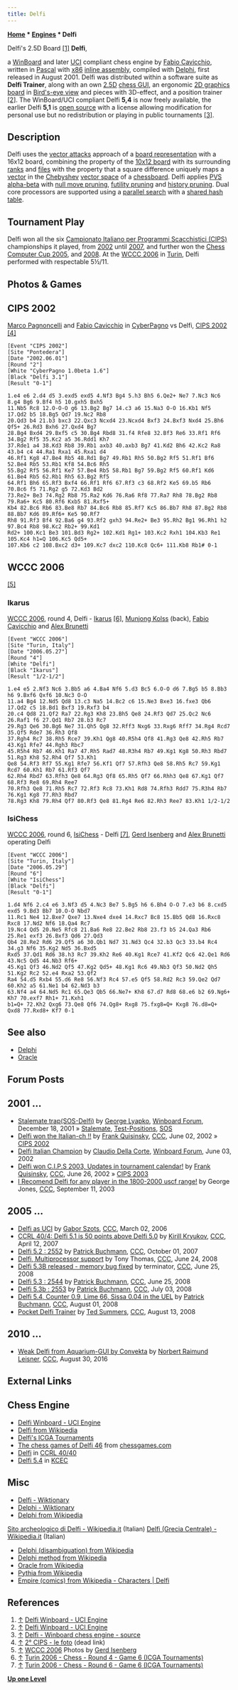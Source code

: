 ```yaml
---
title: Delfi
---
```

**[Home](Home "Home") * [Engines](Engines "Engines") * Delfi**

[](http://www.msbsoftware.it/delfi/) Delfi's 2.5D Board <a id="cite-note-1" href="#cite-ref-1">[1]</a>
**Delfi**,

a [WinBoard](WinBoard "WinBoard") and later [UCI](UCI "UCI") compliant chess engine by [Fabio Cavicchio](Fabio_Cavicchio "Fabio Cavicchio"), written in [Pascal](Pascal "Pascal") with [x86](X86 "X86") [inline assembly](Assembly#InlineAssembly "Assembly"), compiled with [Delphi](Delphi "Delphi"), first released in August 2001.
Delfi was distributed within a software suite as **Delfi Trainer**, along with an own [2.5D](https://en.wikipedia.org/wiki/2.5D) [chess GUI](GUI "GUI"), an ergonomic [2D graphics board](2D_Graphics_Board "2D Graphics Board") in [Bird's-eye view](https://en.wikipedia.org/wiki/Bird%27s-eye_view) and pieces with 3D-effect, and a position trainer <a id="cite-note-2" href="#cite-ref-2">[2]</a>.
The WinBoard/UCI compliant Delfi **5,4** is now freely available, the earlier Delfi **5,1** is [open source](Category:Open_Source "Category:Open Source") with a license allowing modification for personal use but no redistribution or playing in public tournaments <a id="cite-note-3" href="#cite-ref-3">[3]</a>.

## Description

Delfi uses the [vector attacks](Vector_Attacks "Vector Attacks") approach of a [board representation](Board_Representation "Board Representation") with a 16x12 board, combining the property of the [10x12 board](10x12_Board "10x12 Board") with its surrounding [ranks](Ranks "Ranks") and [files](Files "Files") with the property that a square difference uniquely maps a [vector](https://en.wikipedia.org/wiki/Euclidean_vector) in the [Chebyshev](https://en.wikipedia.org/wiki/Chebyshev_distance) [vector space](https://en.wikipedia.org/wiki/Vector_space) of a [chessboard](Chessboard "Chessboard").
Delfi applies [PVS](Principal_Variation_Search "Principal Variation Search") [alpha-beta](Alpha-Beta "Alpha-Beta") with [null move pruning](Null_Move_Pruning "Null Move Pruning"), [futility pruning](Futility_Pruning "Futility Pruning") and [history pruning](History_Leaf_Pruning "History Leaf Pruning"). Dual core processors are supported using a [parallel search](Parallel_Search "Parallel Search") with a [shared hash table](Shared_Hash_Table "Shared Hash Table").

## Tournament Play

Delfi won all the six [Campionato Italiano per Programmi Scacchistici (CIPS)](Italian_Computer_Chess_Championship#CIPS "Italian Computer Chess Championship") championships it played, from [2002](CIPS_2002 "CIPS 2002") until [2007](CIPS_2007 "CIPS 2007"), and further won the [Chess Computer Cup 2005](CCC_2005 "CCC 2005"), and [2008](CCC_2008 "CCC 2008"). At the [WCCC 2006](WCCC_2006 "WCCC 2006") in [Turin](https://en.wikipedia.org/wiki/Turin), Delfi performed with respectable 5½/11.

## Photos & Games

## CIPS 2002

[](File:Marco-fabio.jpg)
[Marco Pagnoncelli](Marco_Pagnoncelli "Marco Pagnoncelli") and [Fabio Cavicchio](Fabio_Cavicchio "Fabio Cavicchio") in [CyberPagno](CyberPagno "CyberPagno") vs Delfi, [CIPS 2002](CIPS_2002 "CIPS 2002") <a id="cite-note-4" href="#cite-ref-4">[4]</a>

```
[Event "CIPS 2002"]
[Site "Pontedera"]
[Date "2002.06.01"]
[Round "2"]
[White "CyberPagno 1.0beta 1.6"]
[Black "Delfi 3.1"]
[Result "0-1"]

1.e4 e6 2.d4 d5 3.exd5 exd5 4.Nf3 Bg4 5.h3 Bh5 6.Qe2+ Ne7 7.Nc3 Nc6 8.g4 Bg6 9.Bf4 h5 10.gxh5 Bxh5 
11.Nb5 Rc8 12.O-O-O g6 13.Bg2 Bg7 14.c3 a6 15.Na3 O-O 16.Kb1 Nf5 17.Qd2 b5 18.Bg5 Qd7 19.Nc2 Rb8 
20.Qd3 b4 21.b3 bxc3 22.Qxc3 Ncxd4 23.Ncxd4 Bxf3 24.Bxf3 Nxd4 25.Bh6 Qf5+ 26.Rd3 Bxh6 27.Qxd4 Bg7 
28.Bg4 Bxd4 29.Bxf5 c5 30.Bg4 Rbd8 31.f4 Rfe8 32.Bf3 Re6 33.Rf1 Rf6 34.Bg2 Rf5 35.Kc2 a5 36.Rdd1 Kh7 
37.Rde1 a4 38.Kd3 Rb8 39.Rb1 axb3 40.axb3 Bg7 41.Kd2 Bh6 42.Kc2 Ra8 43.b4 c4 44.Ra1 Rxa1 45.Rxa1 d4 
46.Rf1 Kg8 47.Be4 Rb5 48.Rd1 Bg7 49.Rb1 Rh5 50.Bg2 Rf5 51.Rf1 Bf6 52.Be4 Rb5 53.Rb1 Kf8 54.Bc6 Rh5 
55.Bg2 Rf5 56.Rf1 Ke7 57.Be4 Rb5 58.Rb1 Bg7 59.Bg2 Rf5 60.Rf1 Kd6 61.Be4 Rb5 62.Rb1 Rh5 63.Bg2 Rf5
64.Rf1 Bh6 65.Rf3 Bxf4 66.Rf1 Rf6 67.Rf3 c3 68.Rf2 Ke5 69.b5 Rb6 70.Bc6 f5 71.Rg2 g5 72.Kd3 Bd2 
73.Re2+ Be3 74.Rg2 Rb8 75.Ra2 Kd6 76.Ra6 Rf8 77.Ra7 Rh8 78.Bg2 Rb8 79.Ra6+ Kc5 80.Rf6 Kxb5 81.Rxf5+ 
Kb4 82.Bc6 Rb6 83.Be8 Rb7 84.Bc6 Rb8 85.Rf7 Kc5 86.Bb7 Rh8 87.Bg2 Rb8 88.Bb7 Kd6 89.Rf6+ Ke5 90.Rf7 
Rh8 91.Rf3 Bf4 92.Ba6 g4 93.Rf2 gxh3 94.Re2+ Be3 95.Rh2 Bg1 96.Rh1 h2 97.Bc4 Rb8 98.Kc2 Rb2+ 99.Kd1 
Rd2+ 100.Kc1 Be3 101.Bd3 Rg2+ 102.Kd1 Rg1+ 103.Kc2 Rxh1 104.Kb3 Re1 105.Kc4 h1=Q 106.Kc5 Qd5+ 
107.Kb6 c2 108.Bxc2 d3+ 109.Kc7 dxc2 110.Kc8 Qc6+ 111.Kb8 Rb1# 0-1

```

## WCCC 2006

<a id="cite-note-5" href="#cite-ref-5">[5]</a>

### Ikarus

[](File:Turin2006DelfiIkarus.JPG)
[WCCC 2006](WCCC_2006 "WCCC 2006"), round 4, Delfi - [Ikarus](Ikarus "Ikarus") <a id="cite-note-6" href="#cite-ref-6">[6]</a>, [Munjong Kolss](Munjong_Kolss "Munjong Kolss") (back), [Fabio Cavicchio](Fabio_Cavicchio "Fabio Cavicchio") and [Alex Brunetti](Alex_Brunetti "Alex Brunetti")

```
[Event "WCCC 2006"]
[Site "Turin, Italy"]
[Date "2006.05.27"]
[Round "4"]
[White "Delfi"]
[Black "Ikarus"]
[Result "1/2-1/2"]

1.e4 e5 2.Nf3 Nc6 3.Bb5 a6 4.Ba4 Nf6 5.d3 Bc5 6.O-O d6 7.Bg5 b5 8.Bb3 h6 9.Bxf6 Qxf6 10.Nc3 O-O 
11.a4 Bg4 12.Nd5 Qd8 13.c3 Na5 14.Bc2 c6 15.Ne3 Bxe3 16.fxe3 Qb6 17.Qd2 c5 18.Bd1 Bxf3 19.Rxf3 b4 
20.c4 Qd8 21.Qf2 Ra7 22.Rg3 Kh8 23.Bh5 Qe8 24.Rf3 Qd7 25.Qc2 Nc6 26.Raf1 f6 27.Qd1 Rb7 28.b3 Rc7 
29.Rg3 Qe6 30.Bg6 Ne7 31.Qh5 Qg8 32.Rff3 Nxg6 33.Rxg6 Rff7 34.Rg4 Rcd7 35.Qf5 Rde7 36.Rh3 Qf8 
37.Rgh4 Rc7 38.Rh5 Rce7 39.Kh1 Qg8 40.R5h4 Qf8 41.Rg3 Qe8 42.Rh5 Rb7 43.Kg1 Rfe7 44.Rgh3 Rbc7 
45.R5h4 Rb7 46.Kh1 Ra7 47.Rh5 Rad7 48.R3h4 Rb7 49.Kg1 Kg8 50.Rh3 Rbd7 51.Rg3 Kh8 52.Rh4 Qf7 53.Kh1 
Qe8 54.Rf3 Rf7 55.Kg1 Rfe7 56.Kf1 Qf7 57.Rfh3 Qe8 58.Rh5 Rc7 59.Kg1 Rcd7 60.Kh1 Rb7 61.Rf3 Qf7 
62.Rh4 Rbd7 63.Rfh3 Qe8 64.Rg3 Qf8 65.Rh5 Qf7 66.Rhh3 Qe8 67.Kg1 Qf7 68.Rf3 Re8 69.Rh4 Ree7 
70.Rfh3 Qe8 71.Rh5 Rc7 72.Rf3 Rc8 73.Kh1 Rd8 74.Rfh3 Rdd7 75.R3h4 Rb7 76.Kg1 Kg8 77.Rh3 Rbd7 
78.Rg3 Kh8 79.Rh4 Qf7 80.Rf3 Qe8 81.Rg4 Re6 82.Rh3 Ree7 83.Kh1 1/2-1/2 

```

### IsiChess

[](File:Turin2006IsiDelfi.JPG)
[WCCC 2006](WCCC_2006 "WCCC 2006"), round 6, [IsiChess](IsiChess "IsiChess") - Delfi <a id="cite-note-7" href="#cite-ref-7">[7]</a>, [Gerd Isenberg](Gerd_Isenberg "Gerd Isenberg") and [Alex Brunetti](Alex_Brunetti "Alex Brunetti") operating Delfi

```
[Event "WCCC 2006"]
[Site "Turin, Italy"]
[Date "2006.05.29"]
[Round "6"]
[White "IsiChess"]
[Black "Delfi"]
[Result "0-1"]

1.d4 Nf6 2.c4 e6 3.Nf3 d5 4.Nc3 Be7 5.Bg5 h6 6.Bh4 O-O 7.e3 b6 8.cxd5 exd5 9.Bd3 Bb7 10.O-O Nbd7 
11.Rc1 Ne4 12.Bxe7 Qxe7 13.Nxe4 dxe4 14.Rxc7 Bc8 15.Bb5 Qd8 16.Rxc8 Rxc8 17.Nd2 Nf6 18.Qa4 Rc7 
19.Nc4 Qd5 20.Ne5 Rfc8 21.Ba6 Re8 22.Be2 Rb8 23.f3 b5 24.Qa3 Rb6 25.Re1 exf3 26.Bxf3 Qd6 27.Qd3 
Qb4 28.Re2 Rd6 29.Qf5 a6 30.Qb1 Nd7 31.Nd3 Qc4 32.b3 Qc3 33.b4 Rc4 34.g3 Nf6 35.Kg2 Nd5 36.Bxd5 
Rxd5 37.Qd1 Rd6 38.h3 Rc7 39.Kh2 Re6 40.Kg1 Rce7 41.Kf2 Qc6 42.Qe1 Rd6 43.Nc5 Qd5 44.Nb3 Rf6+ 
45.Kg1 Qf3 46.Nd2 Qf5 47.Kg2 Qd5+ 48.Kg1 Rc6 49.Nb3 Qf3 50.Nd2 Qh5 51.Kg2 Rc2 52.e4 Rxa2 53.Qf2 
Ra4 54.d5 Rxb4 55.d6 Re8 56.Nf3 Rc4 57.e5 Qf5 58.Rd2 Rc3 59.Qe2 Qd7 60.Kh2 a5 61.Ne1 b4 62.Nd3 b3 
63.Nf4 a4 64.Nd5 Rc1 65.Qe3 Qb5 66.Ne7+ Kh8 67.d7 Rd8 68.e6 b2 69.Ng6+ Kh7 70.exf7 Rh1+ 71.Kxh1 
b1=Q+ 72.Kh2 Qxg6 73.Qe8 Qf6 74.Qg8+ Rxg8 75.fxg8=Q+ Kxg8 76.d8=Q+ Qxd8 77.Rxd8+ Kf7 0-1 

```

## See also

- [Delphi](Delphi "Delphi")
- [Oracle](Oracle "Oracle")

## Forum Posts

## 2001 ...

- [Stalemate trap(SOS-Delfi)](http://www.open-aurec.com/wbforum/viewtopic.php?f=18&t=35352) by [George Lyapko](George_Lyapko "George Lyapko"), [Winboard Forum](Computer_Chess_Forums "Computer Chess Forums"), December 18, 2001 » [Stalemate](Stalemate "Stalemate"), [Test-Positions](Test_Positions "Test-Positions"), [SOS](SOS "SOS")
- [Delfi won the Italian-ch !!](https://www.stmintz.com/ccc/index.php?id=233580) by [Frank Quisinsky](Frank_Quisinsky "Frank Quisinsky"), [CCC](CCC "CCC"), June 02, 2002 » [CIPS 2002](CIPS_2002 "CIPS 2002")
- [Delfi Italian Champion](http://www.open-aurec.com/wbforum/viewtopic.php?f=18&t=37555) by [Claudio Della Corte](Claudio_Della_Corte "Claudio Della Corte"), [Winboard Forum](Computer_Chess_Forums "Computer Chess Forums"), June 03, 2002
- [Delfi won C.I.P.S 2003, Updates in tournament calendar!](https://www.stmintz.com/ccc/index.php?id=303211) by [Frank Quisinsky](Frank_Quisinsky "Frank Quisinsky"), [CCC](CCC "CCC"), June 26, 2002 » [CIPS 2003](CIPS_2003 "CIPS 2003")
- [I Recomend Delfi for any player in the 1800-2000 uscf range!](https://www.stmintz.com/ccc/index.php?id=315266) by George Jones, [CCC](CCC "CCC"), September 11, 2003

## 2005 ...

- [Delfi as UCI](https://www.stmintz.com/ccc/index.php?id=490881) by [Gabor Szots](Gabor_Szots "Gabor Szots"), [CCC](CCC "CCC"), March 02, 2006
- [CCRL 40/4: Delfi 5.1 is 50 points above Delfi 5.0](http://www.talkchess.com/forum/viewtopic.php?t=13063) by [Kirill Kryukov](Kirill_Kryukov "Kirill Kryukov"), [CCC](CCC "CCC"), April 12, 2007
- [Delfi 5.2 : 2552](http://www.talkchess.com/forum/viewtopic.php?t=16827) by [Patrick Buchmann](Patrick_Buchmann "Patrick Buchmann"), [CCC](CCC "CCC"), October 01, 2007
- [Delfi, Multiprocessor support](http://www.talkchess.com/forum/viewtopic.php?t=21944) by Tony Thomas, [CCC](CCC "CCC"), June 24, 2008
- [Delfi 5.3B released - memory bug fixed](http://www.talkchess.com/forum/viewtopic.php?t=21976) by terminator, [CCC](CCC "CCC"), June 25, 2008
- [Delfi 5.3 : 2544](http://www.talkchess.com/forum/viewtopic.php?t=21982) by [Patrick Buchmann](Patrick_Buchmann "Patrick Buchmann"), [CCC](CCC "CCC"), June 25, 2008
- [Delfi 5.3b : 2553](http://www.talkchess.com/forum/viewtopic.php?t=22120) by [Patrick Buchmann](Patrick_Buchmann "Patrick Buchmann"), [CCC](CCC "CCC"), July 03, 2008
- [Delfi 5.4, Counter 0.9, Lime 66, Sissa 0.04 in the UEL](http://www.talkchess.com/forum/viewtopic.php?t=22750) by [Patrick Buchmann](Patrick_Buchmann "Patrick Buchmann"), [CCC](CCC "CCC"), August 01, 2008
- [Pocket Delfi Trainer](http://www.talkchess.com/forum/viewtopic.php?t=22969) by [Ted Summers](Ted_Summers "Ted Summers"), [CCC](CCC "CCC"), August 13, 2008

## 2010 ...

- [Weak Delfi from Aquarium-GUI by Convekta](http://www.talkchess.com/forum3/viewtopic.php?f=2&t=61271) by [Norbert Raimund Leisner](Norbert_Raimund_Leisner "Norbert Raimund Leisner"), [CCC](CCC "CCC"), August 30, 2016

## External Links

## Chess Engine

- [Delfi Winboard - UCI Engine](http://www.msbsoftware.it/delfi/)
- [Delfi from Wikipedia](https://en.wikipedia.org/wiki/Delfi)
- [Delfi's ICGA Tournaments](https://www.game-ai-forum.org/icga-tournaments/program.php?id=82)
- [The chess games of Delfi 46](http://www.chessgames.com/perl/chessplayer?pid=103858) from [chessgames.com](http://www.chessgames.com/index.html)
- [Delfi](http://ccrl.chessdom.com/ccrl/4040/cgi/compare_engines.cgi?family=Delfi&print=Rating+list&print=Results+table&print=LOS+table&print=Ponder+hit+table&print=Eval+difference+table&print=Comopp+gamenum+table&print=Overlap+table&print=Score+with+common+opponents) in [CCRL 40/40](CCRL "CCRL")
- [Delfi 5.4](http://kirill-kryukov.com/chess/kcec/cgi/engine_details.cgi?print=Details&each_game=1&eng=Delfi%205.4) in [KCEC](KCEC "KCEC")

## Misc

- [Delfi - Wiktionary](https://en.wiktionary.org/wiki/Delfi)
- [Delphi - Wiktionary](https://en.wiktionary.org/wiki/Delphi)
- [Delphi from Wikipedia](https://en.wikipedia.org/wiki/Delphi)

[Sito archeologico di Delfi - Wikipedia.it](https://it.wikipedia.org/wiki/Sito_archeologico_di_Delfi) (Italian)
[Delfi (Grecia Centrale) - Wikipedia.it](https://it.wikipedia.org/wiki/Delfi_%28Grecia_Centrale%29) (Italian)

- [Delphi (disambiguation) from Wikipedia](https://en.wikipedia.org/wiki/Delphi_%28disambiguation%29)
- [Delphi method from Wikipedia](https://en.wikipedia.org/wiki/Delphi_method)
- [Oracle from Wikipedia](https://en.wikipedia.org/wiki/Oracle)
- [Pythia from Wikipedia](https://en.wikipedia.org/wiki/Pythia)
- [Empire (comics) from Wikipedia - Characters | Delfi](https://en.wikipedia.org/wiki/Empire_%28comics%29#Characters)

## References

1. <a id="cite-ref-1" href="#cite-note-1">↑</a> [Delfi Winboard - UCI Engine](http://www.msbsoftware.it/delfi/)
1. <a id="cite-ref-2" href="#cite-note-2">↑</a> [Delfi Winboard - UCI Engine](http://www.msbsoftware.it/delfi/)
1. <a id="cite-ref-3" href="#cite-note-3">↑</a> [Delfi - Winboard chess engine - source](http://www.msbsoftware.it/delfi/source.htm)
1. <a id="cite-ref-4" href="#cite-note-4">↑</a> [2° CIPS - le foto](http://www.gsei.org/ita/tornei/cips2foto.html) (dead link)
1. <a id="cite-ref-5" href="#cite-note-5">↑</a> [WCCC 2006](WCCC_2006 "WCCC 2006") Photos by [Gerd Isenberg](Gerd_Isenberg "Gerd Isenberg")
1. <a id="cite-ref-6" href="#cite-note-6">↑</a> [Turin 2006 - Chess - Round 4 - Game 6 (ICGA Tournaments)](https://www.game-ai-forum.org/icga-tournaments/round.php?tournament=16&round=4&id=6)
1. <a id="cite-ref-7" href="#cite-note-7">↑</a> [Turin 2006 - Chess - Round 6 - Game 6 (ICGA Tournaments)](https://www.game-ai-forum.org/icga-tournaments/round.php?tournament=16&round=6&id=6)

**[Up one Level](Engines "Engines")**

